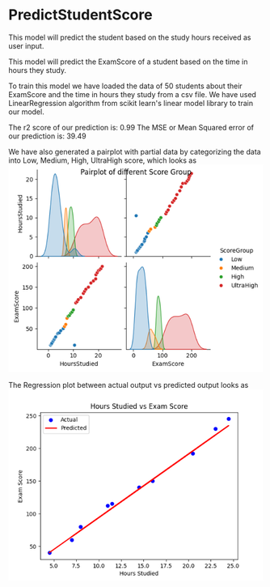 # PredictStudentScore
This model will predict the student based on the study hours received as user input.


This model will predict the ExamScore of a student based on the time in hours they study.

To train this model we have loaded the data of 50 students about their ExamScore and the time in hours they study from a csv file.
We have used LinearRegression algorithm from scikit  learn's linear model library to train our model.


The r2 score of our prediction is: 0.99
The MSE or Mean Squared error of our prediction is: 39.49

We have also generated a pairplot with partial data by categorizing the data into Low, Medium, High, UltraHigh score, which looks as ![alt text](ScorePairplot.png)

The Regression plot between actual output vs predicted output looks as ![alt text](RegressionLine.png)
